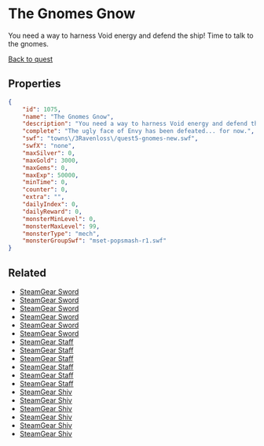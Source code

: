# The Gnomes Gnow

You need a way to harness Void energy and defend the ship! Time to talk to the gnomes.

[Back to quest](../quests.md)

## Properties

```json
{
    "id": 1075,
    "name": "The Gnomes Gnow",
    "description": "You need a way to harness Void energy and defend the ship! Time to talk to the gnomes.",
    "complete": "The ugly face of Envy has been defeated... for now.",
    "swf": "towns\/3Ravenloss\/quest5-gnomes-new.swf",
    "swfX": "none",
    "maxSilver": 0,
    "maxGold": 3000,
    "maxGems": 0,
    "maxExp": 50000,
    "minTime": 0,
    "counter": 0,
    "extra": "",
    "dailyIndex": 0,
    "dailyReward": 0,
    "monsterMinLevel": 0,
    "monsterMaxLevel": 99,
    "monsterType": "mech",
    "monsterGroupSwf": "mset-popsmash-r1.swf"
}
```

## Related

- [SteamGear Sword](../items/10364-steamgear-sword.md)
- [SteamGear Sword](../items/10365-steamgear-sword.md)
- [SteamGear Sword](../items/10366-steamgear-sword.md)
- [SteamGear Sword](../items/10367-steamgear-sword.md)
- [SteamGear Sword](../items/10368-steamgear-sword.md)
- [SteamGear Sword](../items/10369-steamgear-sword.md)
- [SteamGear Staff](../items/10370-steamgear-staff.md)
- [SteamGear Staff](../items/10371-steamgear-staff.md)
- [SteamGear Staff](../items/10372-steamgear-staff.md)
- [SteamGear Staff](../items/10373-steamgear-staff.md)
- [SteamGear Staff](../items/10374-steamgear-staff.md)
- [SteamGear Staff](../items/10375-steamgear-staff.md)
- [SteamGear Shiv](../items/10376-steamgear-shiv.md)
- [SteamGear Shiv](../items/10377-steamgear-shiv.md)
- [SteamGear Shiv](../items/10378-steamgear-shiv.md)
- [SteamGear Shiv](../items/10379-steamgear-shiv.md)
- [SteamGear Shiv](../items/10380-steamgear-shiv.md)
- [SteamGear Shiv](../items/10381-steamgear-shiv.md)

